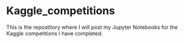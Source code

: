 # Kaggle_competitions

This is the repostitory where I will post my Jupyter Notebooks for the Kaggle competitions I have completed.
